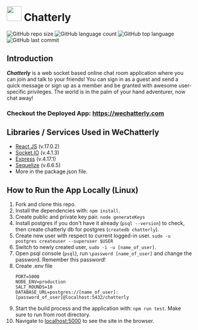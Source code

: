 # <img src="public/favicon.ico" width="40"/> Chatterly

![GitHub repo size](https://img.shields.io/github/repo-size/Super-Rogatory/chatterly?style=plastic)
![GitHub language count](https://img.shields.io/github/languages/count/Super-Rogatory/chatterly?style=plastic)
![GitHub top language](https://img.shields.io/github/languages/top/Super-Rogatory/chatterly?style=plastic)
![GitHub last commit](https://img.shields.io/github/last-commit/Super-Rogatory/chatterly?style=plastic)

## Introduction

**_Chatterly_** is a web socket based online chat room application where you can join and talk to your friends! You can sign in as a guest and send a quick message or sign up as a member and be granted with awesome user-specific privileges. The world is in the palm of your hand adventurer, now chat away!

### Checkout the Deployed App: https://wechatterly.com

## Libraries / Services Used in WeChatterly
- [React JS](https://reactjs.org/) (v.17.0.2)
- [Socket.IO](https://socket.io/) (v.4.1.3)
- [Express](https://expressjs.com/) (v.4.17.1)
- [Sequelize](https://sequelize.org/) (v.6.6.5)
- More in the package.json file.

## How to Run the App Locally (Linux)
1. Fork and clone this repo.
2. Install the dependencies with: `npm install`.
3. Create public and private key pair. `node generateKeys`
4. Install postgres if you don't have it already (`psql --version`) to check, then create chatterly db for postgres (`createdb chatterly`). 
5. Create new user with respect to current logged-in user. `sudo -u postgres createuser --superuser $USER`
6. Switch to newly created user, `sudo -i -u [name_of_user]`.
7. Open psql console (`psql`), run `\password [name_of_user]` and change the password. Remember this password!
8. Create .env file
    ```
    PORT=5000
    NODE_ENV=production
    SALT_ROUNDS=10
    DATABASE_URL=postgres://[name_of_user]:[password_of_user]@localhost:5432/chatterly
    ```
9. Start the build process and the application with: `npm run test`. Make sure to run from root directory.
10. Navigate to [localhost:5000](http://localhost:5000) to see the site in the browser.


